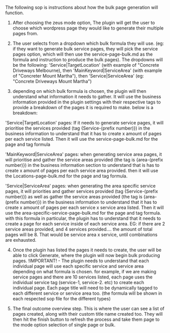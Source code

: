 The following sop is instructions about how the bulk page generation will function.

1. After choosing the zeus mode option, The plugin will get the user to choose which wordpress page they would like to generate their multiple pages from.

2. The user selects from a dropdown which bulk formula they will use. (eg: if they want to generate bulk service pages, they will pick the service pages option, which will then use the service-page-bulk.md as the formula and instruction to produce the bulk pages). The dropdowns will be the following: 'Service|TargetLocation' (with example of "Concrete Driveways Melbourne), then 'MainKeyword|ServiceArea' (with example of "Concreter Mount Martha"), then 'Service|ServiceArea' (eg: "Concrete Driveways Mount Martha")

3. depending on which bulk formula is chosen, the plugin will then understand what information it needs to gather. It will use the business information provided in the plugin settings with their respective tags to provide a breakdown of the pages it is required to make. below is a breakdown:

'Service|TargetLocation' pages: If it needs to generate service pages, it will prioritise the services provided (tag {Service-(prefix number)}) in the business information to understand that it has to create x amount of pages per each service listed. Then it will use the service-page-bulk.md for the page and tag formula

'MainKeyword|ServiceArea' pages: when generating service area pages, it will prioritise and gather the service areas provided (the tag is {area-(prefix number)}) in the business information section to understand that is has to create x amount of pages per each service area provided. then it will use the Locations-page-bulk.md for the page and tag formula.

'Service|ServiceArea' pages: when generating the area specific service pages, it will priorities and gather services provided (tag {Service-(prefix number)}) as well as gather the service areas provided (the tag is {area-(prefix number)}) in the business information to understand that it has to create x amount of pages per each service x service area listed. Then it will use the area-specific-service-page-bulk.md for the page and tag formula. with this formula in particular, the plugin has to understand that it needs to create a page for each service inside of each service area. EG: if there are 2 service areas provided, and 4 services provided.... the amount of total pages will be 8. That would be service area x service, until combinations are exhausted.

4. Once the plugin has listed the pages it needs to create, the user will be able to click Generate, where the plugin will now begin bulk producing pages. 
!IMPORTANT! - The plugin needs to understand that each individual page will use each specific service and service area depending on what formula is chosen. for example, if we are making service pages and there are 10 services listed, each page uses the individual service tag (service-1, service-2. etc) to create each individual page. Each page title will need to be dynamically tagged to each different service or service area too. (the formula will be shown in each respected sop file for the different types)

5. The final outcome overview step. This is where the user can see a list of pages created, along with their custom title name created too. They will then hit the finish button to refresh the process and take them page to the mode option selection of single page or bulk.

